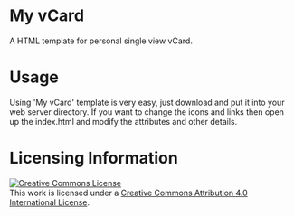 # My vCard
A HTML template for personal single view vCard.

# Usage
Using 'My vCard' template is very easy, just download and put it into your web server directory. If you want to change the icons and links then open up the index.html and modify the attributes and other details.

# Licensing Information
<a rel="license" href="http://creativecommons.org/licenses/by/4.0/"><img alt="Creative Commons License" style="border-width:0" src="https://i.creativecommons.org/l/by/4.0/88x31.png" /></a><br />This work is licensed under a <a rel="license" href="http://creativecommons.org/licenses/by/4.0/">Creative Commons Attribution 4.0 International License</a>.
